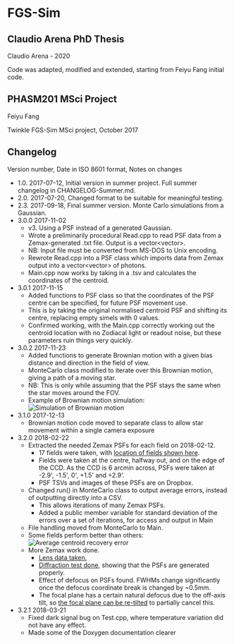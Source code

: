 <!--- Tip: Use python-pip/grip to preview Markdown documents in the same form as Github formats them. -->
# FGS-Sim

## Claudio Arena PhD Thesis

Claudio Arena - 2020

Code was adapted, modified and extended, starting from Feiyu Fang initial code.

## PHASM201 MSci Project

Feiyu Fang

Twinkle FGS-Sim MSci project, October 2017

## Changelog
Version number, Date in ISO 8601 format, Notes on changes

- 1.0. 2017-07-12, Initial version in summer project. Full summer changelog in CHANGELOG-Summer.md. 
- 2.0. 2017-07-20, Changed format to be suitable for meaningful testing.
- 2.3. 2017-09-18, Final summer version. Monte Carlo simulations from a Gaussian. 
- 3.0.0 2017-11-02
	- v3. Using a PSF instead of a generated Gaussian. 
	- Wrote a preliminarily procedural Read.cpp to read PSF data from a Zemax-generated .txt file. Output is a vector<vector<float>>.
	- NB: Input file must be converted from MS-DOS to Unix encoding. 
	- Rewrote Read.cpp into a PSF class which imports data from Zemax output into a vector<vector<int>> of photons.
	- Main.cpp now works by taking in a .tsv and calculates the coordinates of the centroid. 
- 3.0.1 2017-11-15
	- Added functions to PSF class so that the coordinates of the PSF centre can be specified, for future PSF movement use.
	- This is by taking the original normalised centroid PSF and shifting its centre, replacing empty simels with 0 values.
	- Confirmed working, with the Main.cpp correctly working out the centroid location with no Zodiacal light or readout noise, but these parameters ruin things very quickly.
- 3.0.2 2017-11-23
	- Added functions to generate Brownian motion with a given bias distance and direction in the field of view. 
	- MonteCarlo class modified to iterate over this Brownian motion, giving a path of a moving star. 
	- NB: This is only while assuming that the PSF stays the same when the star moves around the FOV. 
	- Example of Brownian motion simulation: ![Simulation of Brownian motion](https://i.imgur.com/DHzxBsl.png "True centre moves around with a bias")
- 3.1.0 2017-12-13
	- Brownian motion code moved to separate class to allow star movement within a single camera exposure
- 3.2.0 2018-02-22
	- Extracted the needed Zemax PSFs for each field on 2018-02-12. 
		- 17 fields were taken, with [location of fields shown here](https://i.imgur.com/vzUAKHN.png). 
		- Fields were taken at the centre, halfway out, and on the edge of the CCD. As the CCD is 6 arcmin across, PSFs were taken at -2.9', -1.5', 0', +1.5' and +2.9'. 
		- PSF TSVs and images of these PSFs are on Dropbox. 
	- Changed run() in MonteCarlo class to output average errors, instead of outputting directly into a CSV. 
		- This allows iterations of many Zemax PSFs. 
		- Added a public member variable for standard deviation of the errors over a set of iterations, for access and output in Main
	- File handling moved from MonteCarlo to Main. 
	- Some fields perform better than others: ![Average centroid recovery error](https://i.imgur.com/OUtU1pD.png "Some fields are better than others")
	- More Zemax work done. 
		- [Lens data taken.](https://i.imgur.com/4CSUPG5.png)
		- [Diffraction test done](https://imgur.com/a/egwEA), showing that the PSFs are generated properly. 
		- Effect of defocus on PSFs found. FWHMs change significantly once the defocus coordinate break is changed by ~0.5mm. 
		- The focal plane has a certain natural defocus due to the off-axis tilt, so [the focal plane can be re-tilted](https://i.imgur.com/RUm4rD4.png) to partially cancel this. 
- 3.2.1 2018-03-21
	- Fixed dark signal bug on Test.cpp, where temperature variation did not have any effect. 
	- Made some of the Doxygen documentation clearer
